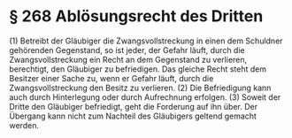 # § 268 Ablösungsrecht des Dritten
(1) Betreibt der Gläubiger die Zwangsvollstreckung in einen dem Schuldner gehörenden Gegenstand, so ist jeder, der Gefahr läuft, durch die Zwangsvollstreckung ein Recht an dem Gegenstand zu verlieren, berechtigt, den Gläubiger zu befriedigen. Das gleiche Recht steht dem Besitzer einer Sache zu, wenn er Gefahr läuft, durch die Zwangsvollstreckung den Besitz zu verlieren.
(2) Die Befriedigung kann auch durch Hinterlegung oder durch Aufrechnung erfolgen.
(3) Soweit der Dritte den Gläubiger befriedigt, geht die Forderung auf ihn über. Der Übergang kann nicht zum Nachteil des Gläubigers geltend gemacht werden.